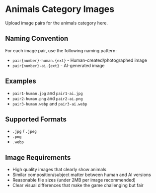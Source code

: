 # Animals Category Images

Upload image pairs for the animals category here.

## Naming Convention

For each image pair, use the following naming pattern:

- `pair{number}-human.{ext}` - Human-created/photographed image
- `pair{number}-ai.{ext}` - AI-generated image

## Examples

- `pair1-human.jpg` and `pair1-ai.jpg`
- `pair2-human.png` and `pair2-ai.png`
- `pair3-human.webp` and `pair3-ai.webp`

## Supported Formats

- `.jpg` / `.jpeg`
- `.png`
- `.webp`

## Image Requirements

- High quality images that clearly show animals
- Similar composition/subject matter between human and AI versions
- Reasonable file sizes (under 2MB per image recommended)
- Clear visual differences that make the game challenging but fair
